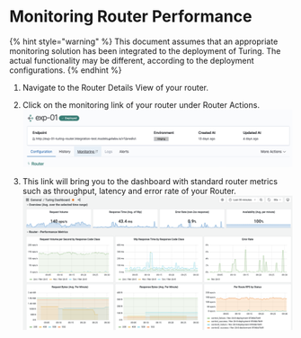 # Monitoring Router Performance

{% hint style="warning" %}
This document assumes that an appropriate monitoring solution has been integrated to the deployment of Turing.
The actual functionality may be different, according to the deployment configurations.
{% endhint %}

1. Navigate to the Router Details View of your router.

2. Click on the monitoring link of your router under Router Actions.
![monitoring_tab](../../.gitbook/assets/monitoring_tab.png)

3. This link will bring you to the dashboard with standard router metrics such as 
throughput, latency and error rate of your Router.
![monitoring_dashboard](../../.gitbook/assets/monitoring_dashboard.png)
